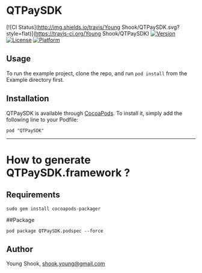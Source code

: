 # QTPaySDK

[![CI Status](http://img.shields.io/travis/Young Shook/QTPaySDK.svg?style=flat)](https://travis-ci.org/Young Shook/QTPaySDK)
[![Version](https://img.shields.io/cocoapods/v/QTPaySDK.svg?style=flat)](http://cocoadocs.org/docsets/QTPaySDK)
[![License](https://img.shields.io/cocoapods/l/QTPaySDK.svg?style=flat)](http://cocoadocs.org/docsets/QTPaySDK)
[![Platform](https://img.shields.io/cocoapods/p/QTPaySDK.svg?style=flat)](http://cocoadocs.org/docsets/QTPaySDK)

## Usage

To run the example project, clone the repo, and run `pod install` from the Example directory first.

## Installation

QTPaySDK is available through [CocoaPods](http://cocoapods.org). To install
it, simply add the following line to your Podfile:

    pod "QTPaySDK"

------

# How to generate QTPaySDK.framework ?

## Requirements
	
	sudo gem install cocoapods-packager

##Package
	
	pod package QTPaySDK.podspec --force

## Author

Young Shook, shook.young@gmail.com


